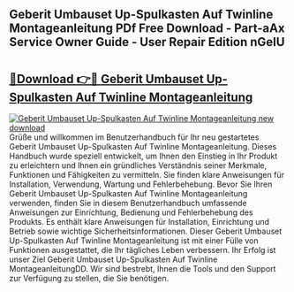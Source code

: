 ## Geberit Umbauset Up-Spulkasten Auf Twinline Montageanleitung PDf Free Download - Part-aAx Service Owner Guide - User Repair Edition nGeIU

# <h2><a href="http://df6vc6.blite.top/?on=Geberit+Umbauset+Up-Spulkasten+Auf+Twinline+Montageanleitung">🔗Download 👉🔴 Geberit Umbauset Up-Spulkasten Auf Twinline Montageanleitung</a></h2>

[![Geberit Umbauset Up-Spulkasten Auf Twinline Montageanleitung new download](https://i.imgur.com/lujVjoI.png)](http://df6vc6.blite.top/?on=Geberit+Umbauset+Up-Spulkasten+Auf+Twinline+Montageanleitung)
Grüße und willkommen im Benutzerhandbuch für Ihr neu gestartetes Geberit Umbauset Up-Spulkasten Auf Twinline Montageanleitung. Dieses Handbuch wurde speziell entwickelt, um Ihnen den Einstieg in Ihr Produkt zu erleichtern und Ihnen ein gründliches Verständnis seiner Merkmale, Funktionen und Fähigkeiten zu vermitteln. Sie finden klare Anweisungen für Installation, Verwendung, Wartung und Fehlerbehebung. Bevor Sie Ihren Geberit Umbauset Up-Spulkasten Auf Twinline Montageanleitung verwenden, finden Sie in diesem Benutzerhandbuch umfassende Anweisungen zur Einrichtung, Bedienung und Fehlerbehebung des Produkts. Es enthält klare Anweisungen für Installation, Einrichtung und Betrieb sowie wichtige Sicherheitsinformationen. Dieser Geberit Umbauset Up-Spulkasten Auf Twinline Montageanleitung ist mit einer Fülle von Funktionen ausgestattet, die Ihr tägliches Leben verbessern. Ihr Erfolg ist unser Ziel Geberit Umbauset Up-Spulkasten Auf Twinline MontageanleitungDD. Wir sind bestrebt, Ihnen die Tools und den Support zur Verfügung zu stellen, die Sie benötigen.
